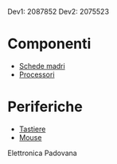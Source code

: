 Dev1: 2087852
Dev2: 2075523

# Componenti
- [Schede madri](./componenti/schede_madri.md)
- [Processori](./componenti/processori.md)

# Periferiche
- [Tastiere](./periferiche/tastiere.md)
- [Mouse](./periferiche/mouse.md)

Elettronica Padovana
